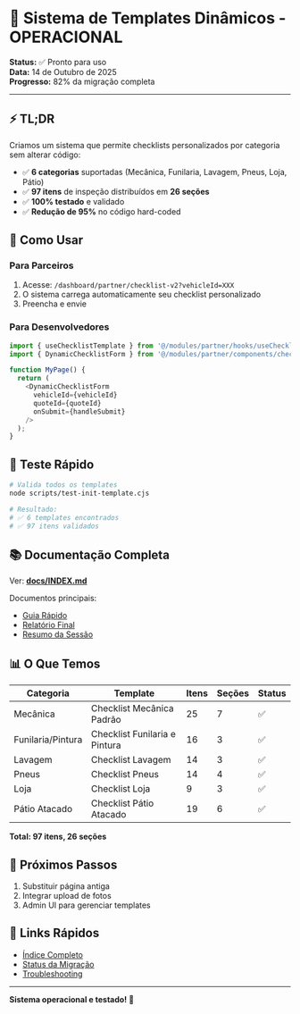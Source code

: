 # 🎉 Sistema de Templates Dinâmicos - OPERACIONAL

**Status:** ✅ Pronto para uso  
**Data:** 14 de Outubro de 2025  
**Progresso:** 82% da migração completa

---

## ⚡ TL;DR

Criamos um sistema que permite checklists personalizados por categoria sem alterar código:

- ✅ **6 categorias** suportadas (Mecânica, Funilaria, Lavagem, Pneus, Loja, Pátio)
- ✅ **97 itens** de inspeção distribuídos em **26 seções**
- ✅ **100% testado** e validado
- ✅ **Redução de 95%** no código hard-coded

## 🚀 Como Usar

### Para Parceiros

1. Acesse: `/dashboard/partner/checklist-v2?vehicleId=XXX`
2. O sistema carrega automaticamente seu checklist personalizado
3. Preencha e envie

### Para Desenvolvedores

```typescript
import { useChecklistTemplate } from '@/modules/partner/hooks/useChecklistTemplate';
import { DynamicChecklistForm } from '@/modules/partner/components/checklist/DynamicChecklistForm';

function MyPage() {
  return (
    <DynamicChecklistForm
      vehicleId={vehicleId}
      quoteId={quoteId}
      onSubmit={handleSubmit}
    />
  );
}
```

## 🧪 Teste Rápido

```bash
# Valida todos os templates
node scripts/test-init-template.cjs

# Resultado:
# ✅ 6 templates encontrados
# ✅ 97 itens validados
```

## 📚 Documentação Completa

Ver: **[docs/INDEX.md](./docs/INDEX.md)**

Documentos principais:

- [Guia Rápido](./docs/TEMPLATES_QUICK_START.md)
- [Relatório Final](./docs/PHASE_2_INTEGRATION_FINAL_REPORT.md)
- [Resumo da Sessão](./docs/SESSION_SUMMARY.md)

## 📊 O Que Temos

| Categoria         | Template                      | Itens | Seções | Status |
| ----------------- | ----------------------------- | ----- | ------ | ------ |
| Mecânica          | Checklist Mecânica Padrão     | 25    | 7      | ✅     |
| Funilaria/Pintura | Checklist Funilaria e Pintura | 16    | 3      | ✅     |
| Lavagem           | Checklist Lavagem             | 14    | 3      | ✅     |
| Pneus             | Checklist Pneus               | 14    | 4      | ✅     |
| Loja              | Checklist Loja                | 9     | 3      | ✅     |
| Pátio Atacado     | Checklist Pátio Atacado       | 19    | 6      | ✅     |

**Total: 97 itens, 26 seções**

## 🎯 Próximos Passos

1. Substituir página antiga
2. Integrar upload de fotos
3. Admin UI para gerenciar templates

## 🔗 Links Rápidos

- [Índice Completo](./docs/INDEX.md)
- [Status da Migração](./docs/MIGRATION_STATUS.md)
- [Troubleshooting](./docs/TEMPLATES_QUICK_START.md#-troubleshooting)

---

**Sistema operacional e testado! 🚀**
